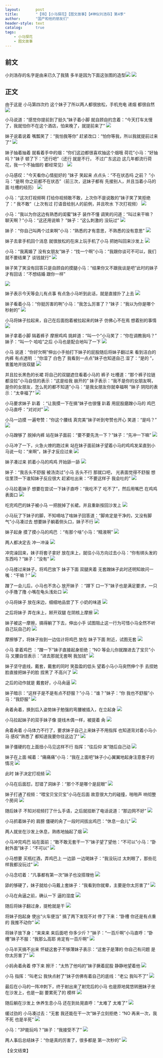 ```yaml
---
layout:       post
title:        "【待】【小马探花】【图文故事】【#神似刘浩存】第4季"
author:       "国产和他的朋友们"
header-style: text
catalog:      true
tags:
    - 小马探花
    - 图文故事
---
```


## 前文

小刘浩存的名字是由来已久了我猜 多半是因为下面这张图的造型![](https://85zc.app/tupian/forum/202409/15/230000hyev78t1xut8ywtq.gif)
![](https://85zc.app/tupian/forum/202409/15/230005pj23hl3mlql0ejmj.gif)

## 正文

由于这是 小马第四次约 这个妹子了所以两人都很放松，手机充电 递烟 都很自然
![](https://t.tmh7.app/tupian/forum/202409/24/214357ulxjnvs86lrw6h3r.gif)

小马说道：“感觉你提前到了挺久”妹子着小脚 就自顾自的念着：“今天打车太慢了，我就怕你不在这个酒店，怕来晚了，就提前来了”
![](https://t.tmh7.app/tupian/forum/202409/24/214358yaxra4fb4k5b0a25.gif)

妹子说着说着 嘴瓢笑了：“我怕我等你” 赶紧改口：“怕你等我，所以我就提前过来了”
![](https://t.tmh7.app/tupian/forum/202409/24/214400exxwkw4cw7xc77h0.gif)

妹子抽着抽着 就看着手中的烟：“你们这边都很喜欢抽这个烟哦 荷花”小马：“好抽吗？”妹子 顿了下：“还行吧”（还行 就是不行， 不过广东这边 这几年都流行荷花，我一个不抽烟的 都经常见）
![](https://t.tmh7.app/tupian/forum/202409/24/214404rpywaxhyjoeo87h7.gif)

小马感叹：“今天看你心情挺好的 ”妹子 笑起来 点点头：“不在状态吗 之前？ ”小马：“是啊 你之前都不在状态”（前三次，这妹子都有 先接别人，并且当着小马的面 吐槽的经历）
![](https://t.tmh7.app/tupian/forum/202409/24/214407yvsrygcgya4qgvrm.gif)

小马：“这次打视频啊 打给你视频敢不敢，上次你不是说敢的”妹子笑了笑拒绝了：“ 我不敢”（上次有过 打语音给别人的前例，并且吹水 下次打视频）
![](https://t.tmh7.app/tupian/forum/202409/24/214413ydww2jm35boftb3q.gif)

小马：“我以为你这边有熟悉的闺蜜”妹子 装作不懂 调笑的问道：“叫过来干嘛？ 聊天啊？”小马：“这还用说嘛？ ”妹子：“这么刺激的 没玩过”
![](https://t.tmh7.app/tupian/forum/202409/24/214420ow8i7wjj272606uk.gif)

妹子：“你自己叫两个过来啊”小马：“熟悉的才有意思，不熟悉的没有意思”
![](https://t.tmh7.app/tupian/forum/202409/24/214426apjuc2purjopspop.gif)

妹子去拿手机回个消息 就很放松的在床上玩手机了小马 把她叫回来沙发上
![](https://t.tmh7.app/tupian/forum/202409/24/214434o8airqociafo4a8a.gif)

小马：“我离婚了 没有女朋友”妹子：“找一个啊”小马：“我跟你谈可不可以，我们就不要结果了 谈钱就行”
![](https://t.tmh7.app/tupian/forum/202409/24/214453io3lglzfthu3hlt3.gif)

妹子笑了笑没有回答只是自顾自的摸腿小马：“结果你又不跟我谈是吧”此时的妹子才有回话：“不想结婚 跟你一样”

![](https://t.tmh7.app/tupian/forum/202409/24/214512jtzw5zuulffpfppv.gif)

妹子表示今天等会儿有点事 有点急小马听到此话，就是直接扑了上去
![](https://t.tmh7.app/tupian/forum/202409/24/214538xy862ryc2y2t6bl2.gif)

妹子看着小马：“你挺厉害的咧”小马：“我怎么厉害了？”妹子：“我以为你是哪个秒射的”
![](https://t.tmh7.app/tupian/forum/202409/24/214731wz08sedqjmhq2mey.gif)

小马将妹子拉起来，自己在后面抱着被拉起来的妹子 仿佛心不在焉 想着别的事情
![](https://t.tmh7.app/tupian/forum/202409/24/214621u7rxrnzvvrrvccr5.gif)

妹子拿着小脚 隔着裤子 摩擦鸡鸡 挑衅道：“叫一个”小马笑了：“你在调教我吗？” 妹子：“叫一个 哈哈”之后 小马也是配合地叫了一下
![](https://t.tmh7.app/tupian/forum/202409/24/214643t7q68ywv68wxiux6.gif)

小马 说道：“你好欠啊”伸出小手拍打下妹子的屁股随后将妹子翻过来 看到洁白的内裤 有点透明 ：“你湿了 白色了 我看到一点点”妹子也知道自己 湿了：“是的 ”，害羞地并拢双腿
![](https://t.tmh7.app/tupian/forum/202409/24/214702uz697uy81x718ig9.gif)

并且拉长黑色的长裙 将自己的双腿遮住看着小马的 裤子 吐槽道：“那个裤子拉链都没拉”小马自信的表示：“这是给我 崩开的”
妹子表示：“我不是你的女朋友啊，是你的女朋友，怎么死的都不知道”小马：“是我女朋友你就幸福啊 ”妹子 阴阳的表示：“太幸福了”
![](https://t.tmh7.app/tupian/forum/202409/24/214743tn4vnyq44xy2x8xf.gif)

小马要求妹子 趴着 ：“让我摸一下在搞”妹子也很懂 趴着 用屁股磨蹭小马的 鸡巴小马直呼：“对对对”
![](https://t.tmh7.app/tupian/forum/202409/24/214747fw76yioito6tb2x4.gif)

小马一边摸 一遍夸赞：“你这个腰线 真完美”妹子听到夸赞也开心 笑道：“是吗？”
![](https://t.tmh7.app/tupian/forum/202409/24/214755cs9c8cxsuuu0s7cu.gif)

小马蹭够了 脱掉内裤 站在妹子面前：“要不要先洗一下？”妹子：“先冲一下嘛”
![](https://t.tmh7.app/tupian/forum/202409/24/214813ivffpeoq4edqpdio.gif)

小马冲了一下，火急火燎的跑过来 站在妹子面前妹子望着小马的鸡鸡发呆直到小马说一句：“来啊”，妹子才反应过来
![](https://t.tmh7.app/tupian/forum/202409/24/214838j1lqenz0lpsefpee.gif)

妹子凑过来 抓着小马的鸡鸡 开始舔一舔 
![](https://t.tmh7.app/tupian/forum/202409/24/214850s7n7wwj8am799rxj.gif)

妹子：“我舌头不舒服 被汤烫过”小马 舌头不行 那就口吧， 光表面觉得不舒服 想往里顶一下谁知妹子反应很大 赶紧吐出来：“不要这样子 我会吐的”
![](https://t.tmh7.app/tupian/forum/202409/24/214910me5o0y65wy5555x5.gif)

小马拉着妹子 想要在尝试一下妹子直呼：“我吃不了 吃不了”，然后用嘴巴 在鸡鸡表面口
![](https://t.tmh7.app/tupian/forum/202409/24/214921t4cifjxhnycn43ea.gif)

吃完鸡巴的妹子被小马 一把脱掉了长裙，并且重新按回沙发上
![](https://t.tmh7.app/tupian/forum/202409/24/214938j52xt8z3388itntz.gif)

小马玩了下妹子的脚，不知嘀咕了啥妹子回答道：“脚肯定是干净的，又没有脚气”小马凑过去 想要妹子躺着侧头口，妹子不行 
![](https://t.tmh7.app/tupian/forum/202409/24/214948z17xf7x1syssfosr.gif)

妹子起身 摸了摸小马的鸡巴 ：“有那个啥”小马：“精液啊”
![](https://t.tmh7.app/tupian/forum/202409/24/214956qvo8ishgqywulzjv.gif)

两人都决定去 冲一冲澡
![](https://t.tmh7.app/tupian/forum/202409/24/215004fmemi7w7xxplxz6g.gif)

冲完澡回来，妹子将套子拿好 放在床上，就往小马方向过去小马：“你有绑头发的东西吗？”妹子：“没有”
![](https://t.tmh7.app/tupian/forum/202409/24/215026pk5enw8818220082.gif)

小马搂过来妹子，将鸡巴放下 妹子下面 双腿夹着 无套蹭妹子此时还明知故问一嘴：“干嘛？”
![](https://t.tmh7.app/tupian/forum/202409/24/215040fvvvvk2xk2cgz6l0.gif)

蹭了一会儿后，小马也不贪心 放开妹子 ：“蹲下 口一下”妹子也是满足要求，一只小手撸了撸 小嘴在龟头浅处口
![](https://t.tmh7.app/tupian/forum/202409/24/215047leqke7yjygq1qkkr.gif)

小马将妹子 放在床边，细细地品尝了下 小奶的味道
![](https://t.tmh7.app/tupian/forum/202409/24/215058jj7h7h1yr67z59iv.gif)

之后将妹子 弄在床上，掰开双腿 在阴核上摩擦
![](https://t.tmh7.app/tupian/forum/202409/24/215118soaooadcdmkw9kfm.gif)

妹子被这一摩擦，搞得躺了下去，伸出小手 试图阻止这一行为可惜小马全然不听 自己玩自己的
![](https://t.tmh7.app/tupian/forum/202409/24/215138xgj247jfmf75nzj9.gif)

摩擦够了，将妹子抬到一边估计将鸡巴 放在 妹子下面 附近，试图无套
![](https://t.tmh7.app/tupian/forum/202409/24/215151i6sp7q4clpvztt6l.gif)

小马 拿着鸡巴 ：“蹭一下”妹子直接起身拒绝：“NO 等会儿你就蹭进去了宝贝”小马 叉腰自信表示：“进去那就无套啊 我加钱”
![](https://t.tmh7.app/tupian/forum/202409/24/215206ndvwjkekok4qqvk7.gif)

妹子坚守底线，戴套，戴套的同时 笑盈盈的低头 望着小马小马突然伸个手 去捏她脸直接把妹子的脸 捏黑了 不高兴了
![](https://t.tmh7.app/tupian/forum/202409/24/215212ad6xhttthndrto16.gif)

之后的动作就是 戴套好，小马肏逼
![](https://t.tmh7.app/tupian/forum/202409/24/215225c14ow8o1xa8hq6xv.gif)

妹子暗示：“这样子是不是有点不舒服？”小马：“谁？”妹子：“你 我也不舒服”小马：“我舒服”
![](https://t.tmh7.app/tupian/forum/202409/24/215238ewnypfmqs7e3hme7.gif)

肏着肏着，换到后入姿势妹子勉强的弯腰被插入，在立起身
![](https://t.tmh7.app/tupian/forum/202409/24/215258j8ck6y0tht6ckbk0.gif)

小马拉起妹子的双手妹子像 提线木偶一样，被提着 肏
![](https://t.tmh7.app/tupian/forum/202409/24/215316qffsr7ufqs5qnyzs.gif)

肏着肏着 小马体力不行了，要求妹子自己上来妹子不用指挥 也知道背对着小马小马 感叹“熟悉了 都知道我要你往这边了”
![](https://t.tmh7.app/tupian/forum/202409/24/215334zjzz9z1vgmggon15.gif)

妹子僵硬的在上面扭小马见这样不行 指挥：“往后仰 来”随后自己动
![](https://t.tmh7.app/tupian/forum/202409/24/215345a6dz4g6bhd55cyci.gif)

妹子在上面 喊着：“痛痛痛”小马：“我在上面吧”妹子小心翼翼地起身注意套子的情况
![](https://t.tmh7.app/tupian/forum/202409/24/215354cm3rqwxmdke3kjyg.gif)

此时 妹子决定打视频 
![](https://t.tmh7.app/tupian/forum/202409/24/215401djtxgrkaer5sulgt.gif)

小马在后面怼，怼错了洞妹子：“那个不是哪个是屁眼”
![](https://t.tmh7.app/tupian/forum/202409/24/215415vnbmqe1zwa11s5e2.gif)

妹子打通了视频：“喂宝贝宝贝宝”小马在后面 故意很大力的碰撞，啪啪声 响彻整个房间
![](https://t.tmh7.app/tupian/forum/202409/24/215439cnlhrz8gie28il88.gif)

随后妹子 不知对视频打了什么手语，之后就挂断了电话说道：“那边网不好”
![](https://t.tmh7.app/tupian/forum/202409/24/215500kp8q33pk4f2pfk6k.gif)

小马抓着妹子的 肩膀 僵硬的肏了一段时间拔出鸡巴：“休息一会儿”
![](https://t.tmh7.app/tupian/forum/202409/24/215518o1gmnhpchmcbnnjc.gif)

两人就坐在沙发上休息，熟练地抽起了烟
![](https://t.tmh7.app/tupian/forum/202409/24/215529kj51kukx7eh1rjss.gif)

小马冲完鸡巴 站在面前：“敢不敢无套干一下”妹子望了望他：“不可以”小马：“卧射外面”妹子：“不可以”
![](https://t.tmh7.app/tupian/forum/202409/24/215548qwyhowopp4xuw1y3.gif)

小马想要 买瓶红酒，弄鸡巴上 一边舔 一边喝妹子：“我没玩过 太刺眼了，那些花样我都没玩过”
![](https://t.tmh7.app/tupian/forum/202409/24/215606r7qxpqsp99qop0o7.gif)

小马念叨着：“凡事都有第一次”妹子也没搭理他
![](https://t.tmh7.app/tupian/forum/202409/24/215623zlryy8ckzceefbrl.gif)

舔的够硬了，妹子就给小马戴上套妹子：“我看到你就晕，主要是你太厉害了”
![](https://t.tmh7.app/tupian/forum/202409/24/215642pqga23y1uyh0q022.gif)

小马在肏逼之前，确认一下 逼的湿度
![](https://t.tmh7.app/tupian/forum/202409/24/215703qqjvfowbbqbn8f4j.gif)

随后将妹子翻过身，提枪就是干
![](https://t.tmh7.app/tupian/forum/202409/24/215720jijczcgccq22qgi1.gif)

将妹子抱起身 使出“火车便当”  搞了两下发现不对 停了下来：“卧槽 你还是有点重的 我推不动你”
![](https://t.tmh7.app/tupian/forum/202409/24/215733gl0zhzhe4np0pnhg.gif)

将妹子放下身：“来来来 来后面吧 你多少斤？”妹子：“一百斤啊”小马直呼：“卧槽”妹子不服：“我那么高耶 肯定有一百斤啊”
![](https://t.tmh7.app/tupian/forum/202409/24/215736fwrirw3rrtt332rc.gif)

小马半天搞不出来 怀疑这套子不够薄妹子表示：“这套子是薄的 你自己有问题 是你太厉害了”
![](https://t.tmh7.app/tupian/forum/202409/24/215745s122rppw0fpwqswq.gif)

小妈肏着肏着 停下来 擦汗：“太热了他吗的”妹子撅着屁股 静静地望着他
![](https://t.tmh7.app/tupian/forum/202409/24/215759sekc69kxvx9wrrmk.gif)

小马 指挥：“叫老公 我快点射了”妹子仿佛有着自己的底线：“老公 我叫不了”
![](https://t.tmh7.app/tupian/forum/202409/24/215809lkrgsrkffrffhk93.gif)

最后在小马的一阵冲刺下，终于射出来了射完后的小马 也是原地晃悠转圈妹子坐在沙发上，也是一副 要累死了的 模样
![](https://t.tmh7.app/tupian/forum/202409/24/215829lep6n10ypdrn6718.gif)

随后躺在沙发上 休养生息小马 还在到处晃直呼：“太难了 太难了”
![](https://t.tmh7.app/tupian/forum/202409/24/215846n40y5t44h8q8ah4j.gif)

缓过劲的 小马凑过去：“无套 我还能在干一次”妹子立刻拒绝：“NO 再来一次，我不死 也是半死”
![](https://t.tmh7.app/tupian/forum/202409/24/215858wd85twtb8gtrgbp5.gif)

小马：“3P能玩吗？”妹子：“我接受不了”
![](https://t.tmh7.app/tupian/forum/202409/24/215906uzzeftegnwjjry3l.gif)

两人事后总结妹子：“你是真的厉害了，很多都是 第一次秒的”
![](https://t.tmh7.app/tupian/forum/202409/24/215921x6w3x0m7zqcyyxzx.gif)

【全文结束】